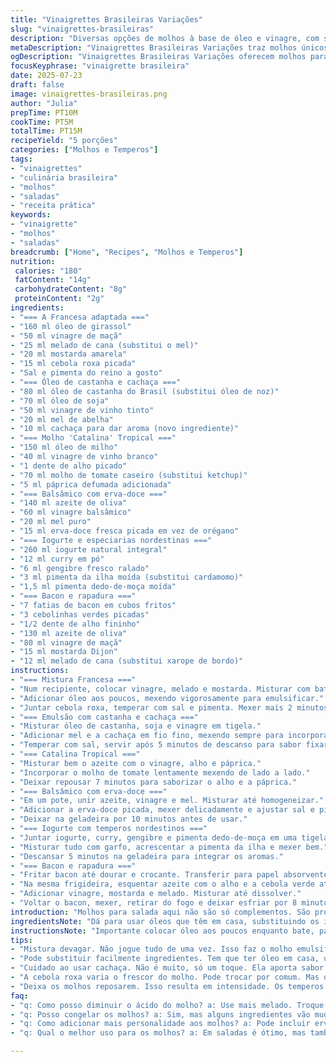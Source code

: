 ```yaml
---
title: "Vinaigrettes Brasileiras Variações"
slug: "vinaigrettes-brasileiras"
description: "Diversas opções de molhos à base de óleo e vinagre, com substituições e novos sabores. Quantidades ajustadas para maior rendimento e toque brasileiro. Ingredientes trocados mantendo o equilíbrio ácido-doce, com a adição de ingredientes regionais e um toque rústico. Passos reorganizados para facilitar a execução, com tempos levemente alterados para melhor textura e fusão. Receita sem ovos, sem glúten e incorpora elementos como cachaça e melado de cana. Usos variados, desde saladas simples até pratos mais elaborados, trazendo autenticidade e inovação na mesa."
metaDescription: "Vinaigrettes Brasileiras Variações traz molhos únicos. Misturas de sabores e técnicas. Em cada colher, um pouquinho do Brasil."
ogDescription: "Vinaigrettes Brasileiras Variações oferecem molhos para todos os gostos. Misturando ingredientes regionais com toques especiais."
focusKeyphrase: "vinaigrette brasileira"
date: 2025-07-23
draft: false
image: vinaigrettes-brasileiras.png
author: "Julia"
prepTime: PT10M
cookTime: PT5M
totalTime: PT15M
recipeYield: "5 porções"
categories: ["Molhos e Temperos"]
tags:
- "vinaigrettes"
- "culinária brasileira"
- "molhos"
- "saladas"
- "receita prática"
keywords:
- "vinaigrette"
- "molhos"
- "saladas"
breadcrumb: ["Home", "Recipes", "Molhos e Temperos"]
nutrition: 
 calories: "180"
 fatContent: "14g"
 carbohydrateContent: "8g"
 proteinContent: "2g"
ingredients:
- "=== A Francesa adaptada ==="
- "160 ml óleo de girassol"
- "50 ml vinagre de maçã"
- "25 ml melado de cana (substitui o mel)"
- "20 ml mostarda amarela"
- "15 ml cebola roxa picada"
- "Sal e pimenta do reino a gosto"
- "=== Óleo de castanha e cachaça ==="
- "80 ml óleo de castanha do Brasil (substitui óleo de noz)"
- "70 ml óleo de soja"
- "50 ml vinagre de vinho tinto"
- "20 ml mel de abelha"
- "10 ml cachaça para dar aroma (novo ingrediente)"
- "=== Molho 'Catalina' Tropical ==="
- "150 ml óleo de milho"
- "40 ml vinagre de vinho branco"
- "1 dente de alho picado"
- "70 ml molho de tomate caseiro (substitui ketchup)"
- "5 ml páprica defumada adicionada"
- "=== Balsâmico com erva-doce ==="
- "140 ml azeite de oliva"
- "60 ml vinagre balsâmico"
- "20 ml mel puro"
- "15 ml erva-doce fresca picada em vez de orégano"
- "=== Iogurte e especiarias nordestinas ==="
- "260 ml iogurte natural integral"
- "12 ml curry em pó"
- "6 ml gengibre fresco ralado"
- "3 ml pimenta da ilha moída (substitui cardamomo)"
- "1,5 ml pimenta dedo-de-moça moída"
- "=== Bacon e rapadura ==="
- "7 fatias de bacon em cubos fritos"
- "3 cebolinhas verdes picadas"
- "1/2 dente de alho fininho"
- "130 ml azeite de oliva"
- "80 ml vinagre de maçã"
- "15 ml mostarda Dijon"
- "12 ml melado de cana (substitui xarope de bordo)"
instructions:
- "=== Mistura Francesa ==="
- "Num recipiente, colocar vinagre, melado e mostarda. Misturar com batedor até dissolver."
- "Adicionar óleo aos poucos, mexendo vigorosamente para emulsificar."
- "Juntar cebola roxa, temperar com sal e pimenta. Mexer mais 2 minutos."
- "=== Emulsão com castanha e cachaça ==="
- "Misturar óleo de castanha, soja e vinagre em tigela."
- "Adicionar mel e a cachaça em fio fino, mexendo sempre para incorporar."
- "Temperar com sal, servir após 5 minutos de descanso para sabor fixar."
- "=== Catalina Tropical ==="
- "Misturar bem o azeite com o vinagre, alho e páprica."
- "Incorporar o molho de tomate lentamente mexendo de lado a lado."
- "Deixar repousar 7 minutos para saborizar o alho e a páprica."
- "=== Balsâmico com erva-doce ==="
- "Em um pote, unir azeite, vinagre e mel. Misturar até homogeneizar."
- "Adicionar a erva-doce picada, mexer delicadamente e ajustar sal e pimenta."
- "Deixar na geladeira por 10 minutos antes de usar."
- "=== Iogurte com temperos nordestinos ==="
- "Juntar iogurte, curry, gengibre e pimenta dedo-de-moça em uma tigela."
- "Misturar tudo com garfo, acrescentar a pimenta da ilha e mexer bem."
- "Descansar 5 minutos na geladeira para integrar os aromas."
- "=== Bacon e rapadura ==="
- "Fritar bacon até dourar e crocante. Transferir para papel absorvente."
- "Na mesma frigideira, esquentar azeite com o alho e a cebola verde até murchar."
- "Adicionar vinagre, mostarda e melado. Misturar até dissolver."
- "Voltar o bacon, mexer, retirar do fogo e deixar esfriar por 8 minutos antes de usar."
introduction: "Molhos para salada aqui não são só complementos. São protagonistas. Variações, sabores regionais misturados com técnicas simples. Trocar ingredientes fáceis de achar no Brasil. Adaptar quantidades para famílias maiores. Do vinagre de maçã às especiarias nordestinas que dão um tempero diferente. Nunca é só misturar óleo e vinagre. Tem um caminho. A cebola roxa e o melado de cana, a rapadura no lugar do xarope, cachaça para uma riqueza extra. Eles não são só para saladas. Aquele molho pode virar acompanhamento, tempero de legume ou base para carne. É só começar a brincar."
ingredientsNote: "Dá para usar óleos que têm em casa, substituindo os importados. Por exemplo, óleo de girassol sai mais barato e tem sabor neutro. O melado dá aquela doçura rústica que o mel não tem. A rapadura, quando dissolvida na mistura quente, vira uma calda incrível. Para o toque especial, a cachaça entra sutil, nada muito forte, só um aroma que soma. Especiarias como curry e pimenta da ilha são comuns na cozinha brasileira e trazem profundidade. A cebola roxa pode ser trocada por cebola comum ou até cebolinha para variar o frescor. O vinagre de maçã tem mais acidez e aroma que o comum, mas pode ser substituído por vinagre de vinho branco que é mais suave."
instructionsNote: "Importante colocar óleo aos poucos enquanto bate, para emulsificar o molho. O uso do batedor ou fouet ajuda a criar textura leve e cremosa. Os temperos como alho, cebola e ervas precisam repousar para o sabor se intensificar. Isso também ajuda a integrar a acidez com o doce, evitando que fique truncado. Para o molho com bacon, fritar bem o bacon para que liberem gordura, que incorpora no azeite e dá um sabor mais encorpado. O descanso do molho é essencial para estabilizar aroma e gosto. Esses tempos variam de 5 a 10 minutos, suficiente para trazer intensidade sem perder frescor."
tips:
- "Mistura devagar. Não jogue tudo de uma vez. Isso faz o molho emulsificar melhor. Bate bem, intensidade é a chave. Experimente misturar com a mão."
- "Pode substituir facilmente ingredientes. Tem que ter óleo em casa, usa o que sobrou. O melado é rústico e dá sabor. A rapadura é outra alternativa legal."
- "Cuidado ao usar cachaça. Não é muito, só um toque. Ela aporta sabor sem dominar. Para as especiarias, quanto mais frescas, melhor o gosto."
- "A cebola roxa varia o frescor do molho. Pode trocar por comum. Mas o gosto muda. Uma picada mais fina pode fazer diferença. Sempre ajuste o sal, é fundamental."
- "Deixa os molhos reposarem. Isso resulta em intensidade. Os temperos precisam se integrar. Tempo é aliado no sabor, não esqueça."
faq:
- "q: Como posso diminuir o ácido do molho? a: Use mais melado. Troque o vinagre por algo mais suave. Tem que equilibrar os sabores."
- "q: Posso congelar os molhos? a: Sim, mas alguns ingredientes vão mudar. Molhos com iogurte podem sofrer. Melhor usar fresco."
- "q: Como adicionar mais personalidade aos molhos? a: Pode incluir ervas frescas. Ou especiarias, dependendo do seu gosto. Brinque com isso."
- "q: Qual o melhor uso para os molhos? a: Em saladas é ótimo, mas também como marinadas. Use em legumes assados. Versatilidade é o que conta."

---
```

